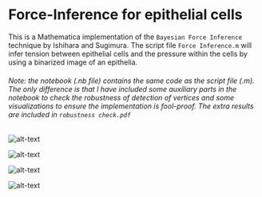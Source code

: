 # Force-Inference for epithelial cells

This is a Mathematica implementation of the `Bayesian Force Inference` technique by Ishihara and Sugimura. The script file `Force Inference.m` will infer tension between epithelial cells and the pressure within the cells by using a binarized image of an epithelia. 

###### Note: the notebook (.nb file) contains the same code as the script file (.m). The only difference is that I have included some auxiliary parts in the notebook to check the robustness of detection of vertices and some visualizations to ensure the implementation is fool-proof. The extra results are included in `robustness check.pdf`


![alt-text](https://github.com/alihashmiii/Force-Inference/blob/master/for%20ReadMe/im1.png)


![alt-text](https://github.com/alihashmiii/Force-Inference/blob/master/for%20ReadMe/im2.png)


![alt-text](https://github.com/alihashmiii/Force-Inference/blob/master/for%20ReadMe/im3.png)


![alt-text](https://github.com/alihashmiii/Force-Inference/blob/master/for%20ReadMe/im4.png)
